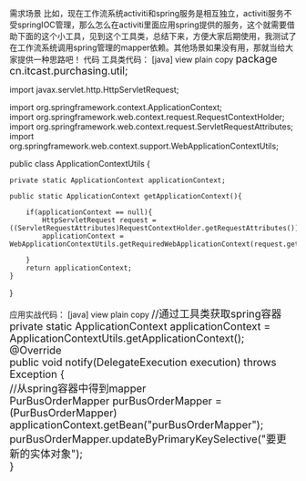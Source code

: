 需求场景
比如，现在工作流系统activiti和spring服务是相互独立，activiti服务不受springIOC管理，那么怎么在activiti里面应用spring提供的服务，这个就需要借助下面的这个小工具，见到这个工具类，总结下来，方便大家后期使用，我测试了在工作流系统调用spring管理的mapper依赖。其他场景如果没有用，那就当给大家提供一种思路吧！
代码
工具类代码：
[java] view plain copy
<span style="font-size:18px;">package cn.itcast.purchasing.util;  
  
import javax.servlet.http.HttpServletRequest;  
  
import org.springframework.context.ApplicationContext;  
import org.springframework.web.context.request.RequestContextHolder;  
import org.springframework.web.context.request.ServletRequestAttributes;  
import org.springframework.web.context.support.WebApplicationContextUtils;  
  
public class ApplicationContextUtils {  
      
    private static ApplicationContext applicationContext;  
      
    public static ApplicationContext getApplicationContext(){  
          
        if(applicationContext == null){  
            HttpServletRequest request = ((ServletRequestAttributes)RequestContextHolder.getRequestAttributes()).getRequest();  
            applicationContext = WebApplicationContextUtils.getRequiredWebApplicationContext(request.getServletContext());   
              
        }  
        return applicationContext;  
    }  
}</span>  

应用实战代码：
[java] view plain copy
<span style="font-size:18px;">//通过工具类获取spring容器  
private static ApplicationContext applicationContext = ApplicationContextUtils.getApplicationContext();  
@Override  
public void notify(DelegateExecution execution) throws Exception {  
    //从spring容器中得到mapper  
    PurBusOrderMapper purBusOrderMapper = (PurBusOrderMapper) applicationContext.getBean("purBusOrderMapper");  
    purBusOrderMapper.updateByPrimaryKeySelective("要更新的实体对象");  
}</span>  
